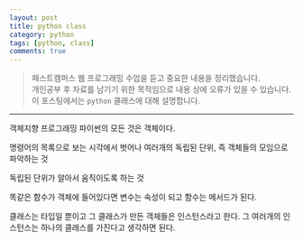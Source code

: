 ```yaml
---
layout: post
title: python class
category: python
tags: [python, class]
comments: true
---
```


> 패스트캠퍼스 웹 프로그래밍 수업을 듣고 중요한 내용을 정리했습니다.     
개인공부 후 자료를 남기기 위한 목적임으로 내용 상에 오류가 있을 수 있습니다.      
> 이 포스팅에서는 `python` 클래스에 대해 설명합니다.

<hr>

객체지향 프로그래밍
파이썬의 모든 것은 객체이다.

명령어의 목록으로 보는 시각에서 벗어나 여러개의 독립된 단위, 즉 객체들의 모임으로 파악하는 것

독립된 단위가 알아서 움직이도록 하는 것

똑같은 함수가 객체에 들어있다면
변수는 속성이 되고 함수는 메서드가 된다.

클래스는 타입일 뿐이고 그 클래스가 만든 객체들은 인스턴스라고 한다.
그 여러개의 인스턴스는 하나의 클래스를 가진다고 생각하면 된다.

